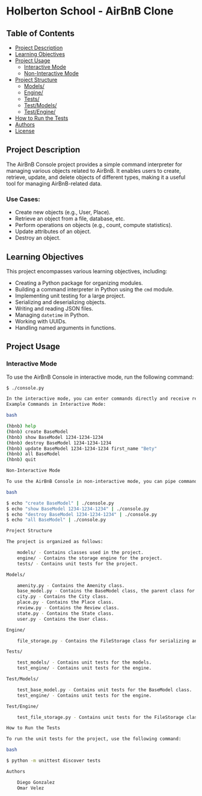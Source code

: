 # Holberton School - AirBnB Clone

## Table of Contents

- [Project Description](#project-description)
- [Learning Objectives](#learning-objectives)
- [Project Usage](#project-usage)
  - [Interactive Mode](#interactive-mode)
  - [Non-Interactive Mode](#non-interactive-mode)
- [Project Structure](#project-structure)
  - [Models/](#models)
  - [Engine/](#engine)
  - [Tests/](#tests)
  - [Test/Models/](#testmodels)
  - [Test/Engine/](#testengine)
- [How to Run the Tests](#how-to-run-the-tests)
- [Authors](#authors)
- [License](#license)

## Project Description

The AirBnB Console project provides a simple command interpreter for managing various objects related to AirBnB. It enables users to create, retrieve, update, and delete objects of different types, making it a useful tool for managing AirBnB-related data.

### Use Cases:

- Create new objects (e.g., User, Place).
- Retrieve an object from a file, database, etc.
- Perform operations on objects (e.g., count, compute statistics).
- Update attributes of an object.
- Destroy an object.

## Learning Objectives

This project encompasses various learning objectives, including:

- Creating a Python package for organizing modules.
- Building a command interpreter in Python using the `cmd` module.
- Implementing unit testing for a large project.
- Serializing and deserializing objects.
- Writing and reading JSON files.
- Managing `datetime` in Python.
- Working with UUIDs.
- Handling named arguments in functions.

## Project Usage

### Interactive Mode

To use the AirBnB Console in interactive mode, run the following command:

```bash
$ ./console.py

In the interactive mode, you can enter commands directly and receive responses in real-time.
Example Commands in Interactive Mode:

bash

(hbnb) help
(hbnb) create BaseModel
(hbnb) show BaseModel 1234-1234-1234
(hbnb) destroy BaseModel 1234-1234-1234
(hbnb) update BaseModel 1234-1234-1234 first_name "Bety"
(hbnb) all BaseModel
(hbnb) quit

Non-Interactive Mode

To use the AirBnB Console in non-interactive mode, you can pipe commands into the console as shown in the following examples:

bash

$ echo "create BaseModel" | ./console.py
$ echo "show BaseModel 1234-1234-1234" | ./console.py
$ echo "destroy BaseModel 1234-1234-1234" | ./console.py
$ echo "all BaseModel" | ./console.py

Project Structure

The project is organized as follows:

    models/ - Contains classes used in the project.
    engine/ - Contains the storage engine for the project.
    tests/ - Contains unit tests for the project.

Models/

    amenity.py - Contains the Amenity class.
    base_model.py - Contains the BaseModel class, the parent class for other classes.
    city.py - Contains the City class.
    place.py - Contains the Place class.
    review.py - Contains the Review class.
    state.py - Contains the State class.
    user.py - Contains the User class.

Engine/

    file_storage.py - Contains the FileStorage class for serializing and deserializing objects.

Tests/

    test_models/ - Contains unit tests for the models.
    test_engine/ - Contains unit tests for the engine.

Test/Models/

    test_base_model.py - Contains unit tests for the BaseModel class.
    test_engine/ - Contains unit tests for the engine.

Test/Engine/

    test_file_storage.py - Contains unit tests for the FileStorage class.

How to Run the Tests

To run the unit tests for the project, use the following command:

bash

$ python -m unittest discover tests

Authors

    Diego Gonzalez
    Omar Velez



